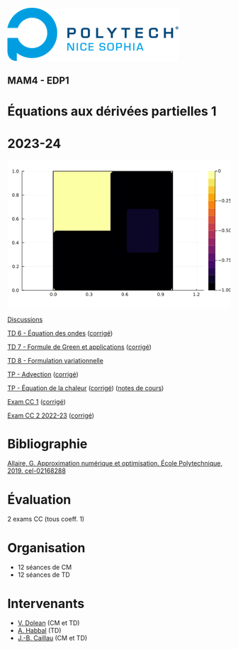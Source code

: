 ![PNS](logo-pns.png)
## MAM4 - EDP1
# Équations aux dérivées partielles 1
# 2023-24

![](heat.gif)

[Discussions](https://github.com/pns-mam/edp1/discussions/1)

[TD 6 - Équation des ondes](td6/td6.pdf)
([corrigé](td6/td6-corr.pdf))

[TD 7 - Formule de Green et applications](td7/td7.pdf)
([corrigé](td7/td7-corr.pdf))

[TD 8 - Formulation variationnelle](td8/td8.pdf)

[TP - Advection](advection/advection.ipynb)
([corrigé](advection/advection-corr.ipynb))

[TP - Équation de la chaleur](heat/heat.ipynb)
([corrigé](heat/heat-corr.ipynb))
([notes de cours](heat/heat.pdf))

[Exam CC 1](exam-cc1/exam-cc1.pdf)
([corrigé](exam-cc1/exam-cc1-corr.pdf))

[Exam CC 2 2022-23](exam-cc2-old/exam-cc1.pdf)
([corrigé](exam-cc2-old/exam-cc1-corr.pdf))

# Bibliographie
[Allaire, G. Approximation numérique et optimisation. École Polytechnique, 2019. cel-02168288](https://hal.science/cel-02168288/document)

# Évaluation
2 exams CC (tous coeff. 1)

# Organisation
- 12 séances de CM
- 12 séances de TD

# Intervenants
- [V. Dolean](mailto:victorita.dolean@univ-cotedazur.fr) (CM et TD)
- [A. Habbal](mailto:abderrahmane.habbal@univ-cotedazur.fr) (TD)
- [J.-B. Caillau](mailto:jean-baptiste.caillau@univ-cotedazur.fr) (CM et TD)
